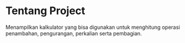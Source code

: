 # Tentang Project
Menampilkan kalkulator yang bisa digunakan untuk menghitung operasi penambahan, pengurangan, perkalian serta pembagian.